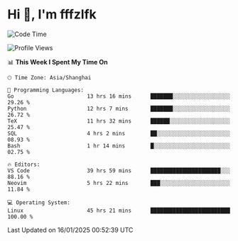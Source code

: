 # Hi 👋, I'm fffzlfk

<!--START_SECTION:waka-->
![Code Time](http://img.shields.io/badge/Code%20Time-1%2C155%20hrs%2044%20mins-blue)

![Profile Views](http://img.shields.io/badge/Profile%20Views-0-blue)

📊 **This Week I Spent My Time On** 

```text
🕑︎ Time Zone: Asia/Shanghai

💬 Programming Languages: 
Go                       13 hrs 16 mins      ███████░░░░░░░░░░░░░░░░░░   29.26 % 
Python                   12 hrs 7 mins       ███████░░░░░░░░░░░░░░░░░░   26.72 % 
TeX                      11 hrs 32 mins      ██████░░░░░░░░░░░░░░░░░░░   25.47 % 
SQL                      4 hrs 2 mins        ██░░░░░░░░░░░░░░░░░░░░░░░   08.93 % 
Bash                     1 hr 14 mins        █░░░░░░░░░░░░░░░░░░░░░░░░   02.75 % 

🔥 Editors: 
VS Code                  39 hrs 59 mins      ██████████████████████░░░   88.16 % 
Neovim                   5 hrs 22 mins       ███░░░░░░░░░░░░░░░░░░░░░░   11.84 % 

💻 Operating System: 
Linux                    45 hrs 21 mins      █████████████████████████   100.00 % 
```


 Last Updated on 16/01/2025 00:52:39 UTC
<!--END_SECTION:waka-->
